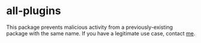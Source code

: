 # all-plugins

This package prevents malicious activity from a previously-existing package with the same name. If you have a legitimate use case, contact [me](mailto:contact@hack5.dev).
